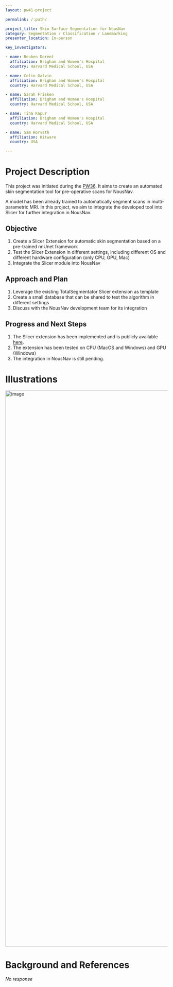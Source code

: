 ```yaml
---
layout: pw41-project

permalink: /:path/

project_title: Skin Surface Segmentation for NousNav
category: Segmentation / Classification / Landmarking
presenter_location: In-person

key_investigators:

- name: Reuben Dorent
  affiliation: Brigham and Women's Hospital
  country: Harvard Medical School, USA

- name: Colin Galvin
  affiliation: Brigham and Women's Hospital
  country: Harvard Medical School, USA

- name: Sarah Frisken
  affiliation: Brigham and Women's Hospital
  country: Harvard Medical School, USA

- name: Tina Kapur
  affiliation: Brigham and Women's Hospital
  country: Harvard Medical School, USA

- name: Sam Horvath
  affiliation: Kitware
  country: USA

---
```


# Project Description

<!-- Add a short paragraph describing the project. -->


This project was initiated during the [PW36](https://projectweek.na-mic.org/PW36_2022_Virtual/Projects/SkinSegmentation/).
It aims to create an automated skin segmentation tool for pre-operative scans for NousNav.

A model has been already trained to automatically segment scans in multi-parametric MRI. In this project, we aim to integrate the developed tool into Slicer for further integration in NousNav.




## Objective

<!-- Describe here WHAT you would like to achieve (what you will have as end result). -->


1. Create a Slicer Extension for automatic skin segmentation based on a pre-trained nnUnet framework
2. Test the Slicer Extension in different settings, including different OS and different hardware configuration (only CPU, GPU, Mac)
3. Integrate the Slicer module into NousNav




## Approach and Plan

<!-- Describe here HOW you would like to achieve the objectives stated above. -->


1. Leverage the existing TotalSegmentator Slicer extension as template
2. Create a small database that can be shared to test the algorithm in different settings
3. Discuss with the NousNav development team for its integration




## Progress and Next Steps

<!-- Update this section as you make progress, describing of what you have ACTUALLY DONE.
     If there are specific steps that you could not complete then you can describe them here, too. -->


1. The Slicer extension has been implemented and is publicly available [here](https://github.com/ReubenDo/SlicerSkinSegmentator).
2. The extension has been tested on CPU (MacOS and Windows) and GPU (Windows)
3. The integration in NousNav is still pending.


# Illustrations

<!-- Add pictures and links to videos that demonstrate what has been accomplished. -->


<img width="1728" alt="image" src="https://github.com/NA-MIC/ProjectWeek/assets/17268715/fc907ff6-8872-45ab-a619-2fc444cb0ba1">




# Background and References

<!-- If you developed any software, include link to the source code repository.
     If possible, also add links to sample data, and to any relevant publications. -->


_No response_

